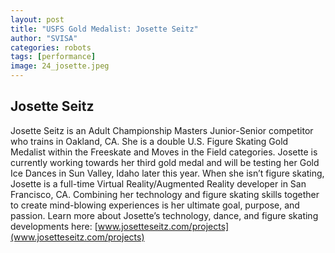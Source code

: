 ```yaml
---
layout: post
title: "USFS Gold Medalist: Josette Seitz"
author: "SVISA"
categories: robots
tags: [performance]
image: 24_josette.jpeg
---
```


## Josette Seitz

Josette Seitz is an Adult Championship Masters Junior-Senior competitor who trains in Oakland, CA. She is a double U.S. Figure Skating Gold Medalist within the Freeskate and Moves in the Field categories. Josette is currently working towards her third gold medal and will be testing her Gold Ice Dances in Sun Valley, Idaho later this year. When she isn’t figure skating, Josette is a full-time Virtual Reality/Augmented Reality developer in San Francisco, CA. Combining her technology and figure skating skills together to create mind-blowing experiences is her ultimate goal, purpose, and passion. Learn more about Josette’s technology, dance, and figure skating developments here: [www.josetteseitz.com/projects](www.josetteseitz.com/projects)